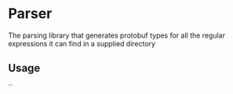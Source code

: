# Parser

The parsing library that generates protobuf types for all the regular expressions it can find in a supplied directory

## Usage
``